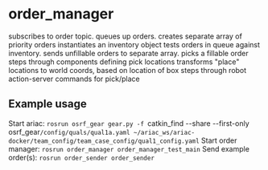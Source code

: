 # order_manager

subscribes to order topic.  queues up orders. 
creates separate array of priority orders
instantiates an inventory object
tests orders in queue against inventory. sends unfillable orders to separate array.
picks a fillable order
steps through components defining pick locations
transforms "place" locations to world coords, based on location of box
steps through robot action-server commands for pick/place


## Example usage
Start ariac:
`rosrun osrf_gear gear.py -f `catkin_find --share --first-only osrf_gear`/config/quals/qual1a.yaml ~/ariac_ws/ariac-docker/team_config/team_case_config/qual1_config.yaml`
Start order manager:
`rosrun order_manager order_manager_test_main`
Send example order(s):
`rosrun order_sender order_sender`
    
